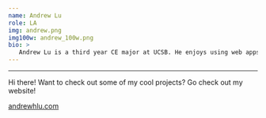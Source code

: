 ```yaml
---
name: Andrew Lu
role: LA
img: andrew.png
img100w: andrew_100w.png
bio: >
   Andrew Lu is a third year CE major at UCSB. He enjoys using web apps to make personal projects and loves to compete at hackathons (he's competed in twelve to date)!
---
```


<hr>

Hi there! Want to check out some of my cool projects? Go check out my website!

[andrewhlu.com](https://andrewhlu.com/)
